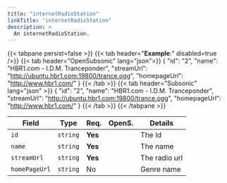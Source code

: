 ```yaml
---
title: "internetRadioStation"
linkTitle: "internetRadioStation"
description: >
  An internetRadioStation.
---
```


{{< tabpane persist=false >}}
{{< tab header="**Example**:" disabled=true />}}
{{< tab header="OpenSubsonic" lang="json">}}
{
  "id": "2",
  "name": "HBR1.com - I.D.M. Tranceponder",
  "streamUrl": "http://ubuntu.hbr1.com:19800/trance.ogg",
  "homepageUrl": "http://www.hbr1.com/"
}
{{< /tab >}}
{{< tab header="Subsonic" lang="json" >}}
{
  "id": "2",
  "name": "HBR1.com - I.D.M. Tranceponder",
  "streamUrl": "http://ubuntu.hbr1.com:19800/trance.ogg",
  "homepageUrl": "http://www.hbr1.com/"
}
{{< /tab >}}
{{< /tabpane >}}

| Field |  Type | Req. | OpenS. | Details |
| --- | --- | --- | --- | --- |
| `id` | `string` | **Yes** |     | The Id |
| `name` | `string` | **Yes** |     | The name |
| `streamUrl` | `string` | **Yes**|     | The radio url |
| `homePageUrl` | `string` | No |     | Genre name |
